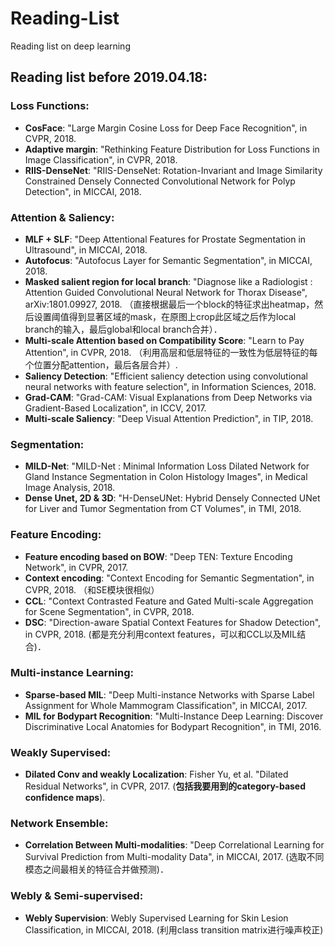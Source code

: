 # Reading-List
Reading list on deep learning

## Reading list before 2019.04.18:

### Loss Functions:
- **CosFace**: "Large Margin Cosine Loss for Deep Face Recognition", in CVPR, 2018.
- **Adaptive margin**: "Rethinking Feature Distribution for Loss Functions in Image Classification", in CVPR, 2018.
- **RIIS-DenseNet**: "RIIS-DenseNet: Rotation-Invariant and Image Similarity Constrained Densely Connected Convolutional Network for Polyp Detection", in MICCAI, 2018. 


### Attention & Saliency:
- **MLF + SLF**: "Deep Attentional Features for Prostate Segmentation in Ultrasound", in MICCAI, 2018.
- **Autofocus**: "Autofocus Layer for Semantic Segmentation", in MICCAI, 2018.
- **Masked salient region for local branch**: "Diagnose like a Radiologist : Attention Guided Convolutional Neural Network for Thorax Disease", arXiv:1801.09927, 2018. （直接根据最后一个block的特征求出heatmap，然后设置阈值得到显著区域的mask，在原图上crop此区域之后作为local branch的输入，最后global和local branch合并）．
- **Multi-scale Attention based on Compatibility Score**: "Learn to Pay Attention", in CVPR, 2018. （利用高层和低层特征的一致性为低层特征的每个位置分配attention，最后各层合并）.
- **Saliency Detection**: "Efficient saliency detection using convolutional neural networks with feature selection", in Information Sciences, 2018.
- **Grad-CAM**: "Grad-CAM: Visual Explanations from Deep Networks via Gradient-Based Localization", in ICCV, 2017.
- **Multi-scale Saliency**: "Deep Visual Attention Prediction", in TIP, 2018.



### Segmentation:
- **MILD-Net**: "MILD-Net : Minimal Information Loss Dilated Network for Gland Instance Segmentation in Colon Histology Images", in Medical Image Analysis, 2018.
- **Dense Unet, 2D & 3D**: "H-DenseUNet: Hybrid Densely Connected UNet for Liver and Tumor Segmentation from CT Volumes", in TMI, 2018.


### Feature Encoding:
- **Feature encoding based on BOW**: "Deep TEN: Texture Encoding Network", in CVPR, 2017. 
- **Context encoding**: "Context Encoding for Semantic Segmentation", in CVPR, 2018. （和SE模块很相似）
- **CCL**: "Context Contrasted Feature and Gated Multi-scale Aggregation for Scene Segmentation", in CVPR, 2018.
- **DSC**: "Direction-aware Spatial Context Features for Shadow Detection", in CVPR, 2018. (都是充分利用context features，可以和CCL以及MIL结合)．



### Multi-instance Learning:
- **Sparse-based MIL**: "Deep Multi-instance Networks with Sparse Label Assignment for Whole Mammogram Classification", in MICCAI, 2017.
- **MIL for Bodypart Recognition**: "Multi-Instance Deep Learning: Discover Discriminative Local Anatomies for Bodypart Recognition", in TMI, 2016.


### Weakly Supervised:
- **Dilated Conv and weakly Localization**: Fisher Yu, et al. "Dilated Residual Networks", in CVPR, 2017. (**包括我要用到的category-based confidence maps**).


### Network Ensemble:
- **Correlation Between Multi-modalities**: "Deep Correlational Learning for Survival Prediction from Multi-modality Data", in MICCAI, 2017. (选取不同模态之间最相关的特征合并做预测)．


### Webly & Semi-supervised:
- **Webly Supervision**: Webly Supervised Learning for Skin Lesion Classification, in MICCAI, 2018. (利用class transition matrix进行噪声校正)




